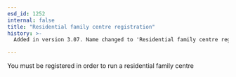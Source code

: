 ```yaml
---
esd_id: 1252
internal: false
title: "Residential family centre registration"
history: >-
  Added in version 3.07. Name changed to 'Residential family centre registration' in version 4.00.

---
```


You must be registered in order to run a residential family centre

